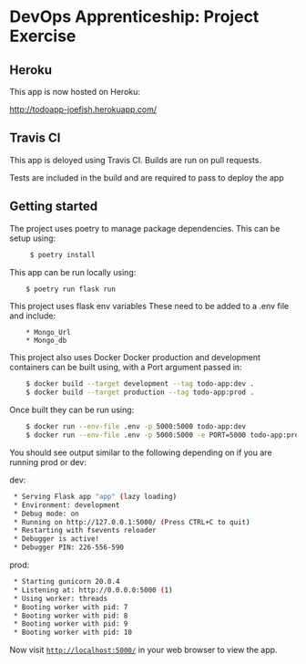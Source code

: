 # DevOps Apprenticeship: Project Exercise

## Heroku

This app is now hosted on Heroku:

http://todoapp-joefish.herokuapp.com/

## Travis CI

This app is deloyed using Travis CI.
Builds are run on pull requests.

Tests are included in the build and are required to pass to deploy the app
## Getting started

The project uses poetry to manage package dependencies.
This can be setup using:
``` bash
     $ poetry install
```

This app can be run locally using:
``` bash
    $ poetry run flask run
```

This project uses flask env variables 
These need to be added to a .env file and include:
```
    * Mongo_Url
    * Mongo_db
```

This project also uses Docker
Docker production and development containers can be built using, with a Port argument passed in:
``` bash
    $ docker build --target development --tag todo-app:dev .
    $ docker build --target production --tag todo-app:prod .
```
Once built they can be run using:
``` bash
    $ docker run --env-file .env -p 5000:5000 todo-app:dev
    $ docker run --env-file .env -p 5000:5000 -e PORT=5000 todo-app:prod
```

You should see output similar to the following depending on if you are running prod or dev:

dev:
```bash
 * Serving Flask app "app" (lazy loading)
 * Environment: development
 * Debug mode: on
 * Running on http://127.0.0.1:5000/ (Press CTRL+C to quit)
 * Restarting with fsevents reloader
 * Debugger is active!
 * Debugger PIN: 226-556-590
```
prod:
```bash
 * Starting gunicorn 20.0.4
 * Listening at: http://0.0.0.0:5000 (1)
 * Using worker: threads
 * Booting worker with pid: 7
 * Booting worker with pid: 8
 * Booting worker with pid: 9
 * Booting worker with pid: 10
```

Now visit [`http://localhost:5000/`](http://localhost:5000/) in your web browser to view the app.
